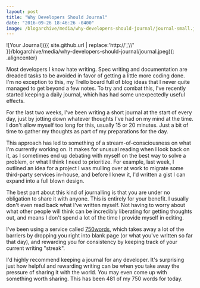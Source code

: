 ```yaml
---
layout: post
title: "Why Developers Should Journal"
date: "2016-09-26 18:46:26 -0400"
image: /blogarchive/media/why-developers-should-journal/journal-small.jpeg
---
```


![Your Journal]({{ site.github.url | replace:'http://','//' }}/blogarchive/media/why-developers-should-journal/journal.jpeg){: .aligncenter}

Most developers I know hate writing. Spec writing and documentation are dreaded tasks to be avoided in favor of getting a little more coding done. I'm no exception to this, my Trello board full of blog ideas that I never quite managed to get beyond a few notes. To try and combat this, I've recently started keeping a daily journal, which has had some unexpectedly useful effects.

For the last two weeks, I've been writing a short journal at the start of every day, just by jotting down whatever thoughts I've had on my mind at the time. I don't allow myself too long for this, usually 15 or 20 minutes. Just a bit of time to gather my thoughts as part of my preparations for the day.

This approach has led to something of a stream-of-consciousness on what I'm currently working on. It makes for unusual reading when I look back on it, as I sometimes end up debating with myself on the best way to solve a problem, or what I think I need to prioritize. For example, last week, I outlined an idea for a project I was mulling over at work to migrate some third-party services in-house, and before I knew it, I'd written a gist I can expand into a full blown design.

The best part about this kind of journalling is that you are under no obligation to share it with anyone. This is entirely for your benefit. I usually don't even read back what I've written myself. Not having to worry about what other people will think can be incredibly liberating for getting thoughts out, and means I don't spend a lot of the time I provide myself in editing.

I've been using a service called [750words](http://750words.com/), which takes away a lot of the barriers by dropping you right into blank page (or what you've written so far that day), and rewarding you for consistency by keeping track of your current writing "streak".

I'd highly recommend keeping a journal for any developer. It's surprising just how helpful and rewarding writing can be when you take away the pressure of sharing it with the world. You may even come up with something worth sharing. This has been 481 of my 750 words for today.
